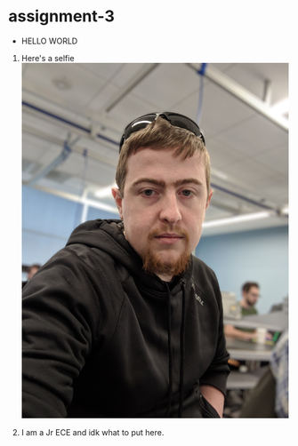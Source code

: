 # assignment-3

* HELLO WORLD


1. Here's a selfie
![alt text][selfie]

[selfie]: 00100sPORTRAIT_00100_BURST20180129141303295_COVER.jpg

2. I am a Jr ECE and idk what to put here.

